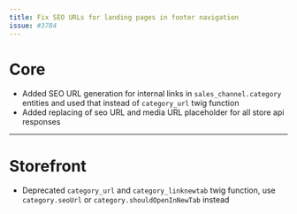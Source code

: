 ```yaml
---
title: Fix SEO URLs for landing pages in footer navigation
issue: #3784
---
```

# Core
* Added SEO URL generation for internal links in `sales_channel.category` entities and used that instead of `category_url` twig function
* Added replacing of seo URL and media URL placeholder for all store api responses
___ 
# Storefront
* Deprecated `category_url` and `category_linknewtab` twig function, use `category.seoUrl` or `category.shouldOpenInNewTab` instead
